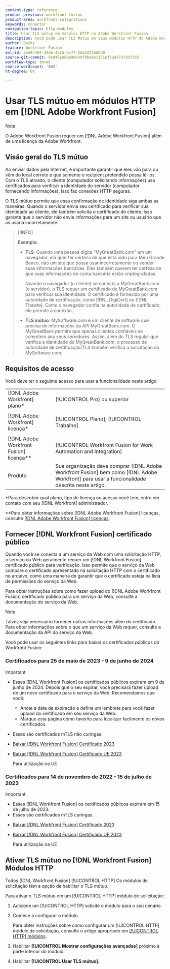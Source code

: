 ```yaml
---
content-type: reference
product-previous: workfront-fusion
product-area: workfront-integrations
keywords: conector
navigation-topic: http-modules
title: Usar TLS mútuo em módulos HTTP no Adobe Workfront Fusion
description: Você pode usar TLS Mútuo em seus módulos HTTP do Adobe Workfront Fusion, permitindo que ambos os lados da transação de informações verifiquem a identidade do outro.
author: Becky
feature: Workfront Fusion
exl-id: ace9c404-34de-4bc5-bc77-2e53df36dbd9
source-git-commit: 9c0452e60e98439fdba8e1171ef52a773f3d72b5
workflow-type: tm+mt
source-wordcount: '662'
ht-degree: 0%

---
```


# Usar TLS mútuo em módulos HTTP em [!DNL Adobe Workfront Fusion]

>[!NOTE]
>
>O Adobe Workfront Fusion requer um [!DNL Adobe Workfront Fusion] além de uma licença da Adobe Workfront.

## Visão geral do TLS mútuo

Ao enviar dados pela Internet, é importante garantir que eles vão para ou vêm do local correto e que somente o recipient pretendido possa lê-los. Com o TLS ativado, o cliente (computador solicitando informações) usa certificados para verificar a identidade do servidor (computador fornecendo informações). Isso faz conexões HTTP seguras.

O TLS mútuo permite que essa confirmação de identidade siga ambas as maneiras. Quando o servidor envia seu certificado para verificar sua identidade ao cliente, ele também solicita o certificado do cliente. Isso garante que o servidor não envie informações para um site ou usuário que as usaria incorretamente.

>[!INFO]
>
>**Exemplo:**
>
>* **TLS**: Quando uma pessoa digita &quot;MyGreatBank.com&quot; em um navegador, ela quer ter certeza de que está indo para Meu Grande Banco, não um site que possa usar incorretamente ou vender suas informações bancárias. Eles também querem ter certeza de que suas informações de conta bancária estão criptografadas.
   >
   >   Quando o navegador (o cliente) se conecta a MyGreatBank.com (o servidor), o TLS requer um certificado de MyGreatBank.com para verificar sua identidade. O certificado é fornecido por uma autoridade de certificação, como [!DNL DigiCert] ou [!DNL Thawte]. Como o navegador confia na autoridade de certificado, ele permite a conexão.
>
>* **TLS mútuo**: MySoftware.com é um cliente de software que precisa de informações da API MyGreatBank.com. O MyGreatBank permite que apenas clientes confiáveis se conectem aos seus servidores. Assim, além do TLS regular que verifica a identidade do MyGreatBank.com, o processo de autoridade de certificação/TLS também verifica a solicitação do MySoftware.com.


## Requisitos de acesso

Você deve ter o seguinte acesso para usar a funcionalidade neste artigo:

<table style="table-layout:auto"> 
 <col> 
 <col> 
 <tbody> 
  <tr> 
   <td role="rowheader">[!DNL Adobe Workfront] plano*</td> 
   <td> <p>[!UICONTROL Pro] ou superior</p> </td> 
  </tr> 
  <tr data-mc-conditions=""> 
   <td role="rowheader">[!DNL Adobe Workfront] licença*</td> 
   <td> <p>[!UICONTROL Plano], [!UICONTROL Trabalho]</p> </td> 
  </tr> 
  <tr> 
   <td role="rowheader">[!DNL Adobe Workfront Fusion] licença**</td> 
   <td> <p>[!UICONTROL Workfront Fusion for Work Automation and Integration] </p> </td> 
  </tr> 
  <tr> 
   <td role="rowheader">Produto</td> 
   <td>Sua organização deve comprar [!DNL Adobe Workfront Fusion] bem como [!DNL Adobe Workfront] para usar a funcionalidade descrita neste artigo.</td> 
  </tr> 
 </tbody> 
</table>

&#42;Para descobrir qual plano, tipo de licença ou acesso você tem, entre em contato com seu [!DNL Workfront] administrador.

&#42;&#42;Para obter informações sobre [!DNL Adobe Workfront Fusion] licenças, consulte [[!DNL Adobe Workfront Fusion] licenças](../../../workfront-fusion/get-started/license-automation-vs-integration.md)

## Fornecer [!DNL Workfront Fusion] certificado público


Quando você se conecta a um serviço da Web com uma solicitação HTTP, o serviço da Web geralmente requer um [!DNL Workfront Fusion] certificado público para verificação. Isso permite que o serviço da Web compare o certificado apresentado na solicitação HTTP com o certificado no arquivo, como uma maneira de garantir que o certificado esteja na  lista de permissões do serviço da Web.

Para obter instruções sobre como fazer upload do [!DNL Adobe Workfront Fusion] certificado público para um serviço da Web, consulte a documentação do serviço da Web.

>[!NOTE]
>
>Talvez seja necessário fornecer outras informações além do certificado. Para obter informações sobre o que um serviço da Web requer, consulte a documentação da API do serviço da Web.

Você pode usar os seguintes links para baixar os certificados públicos do Workfront Fusion:

### Certificados para 25 de maio de 2023 - 9 de junho de 2024

>[!IMPORTANT]
>
>* Esses [!DNL Workfront Fusion] os certificados públicos expiram em 9 de junho de 2024. Depois que o seu expirar, você precisará fazer upload de um novo certificado para o serviço da Web. Recomendamos que você:
   >
   >   * Anote a data de expiração e defina um lembrete para você fazer upload do certificado em seu serviço da Web.
   >   * Marque esta página como favorito para localizar facilmente os novos certificados.
>
>* Esses são certificados mTLS não curingas.


* [Baixar [!DNL Workfront Fusion] Certificado 2023](/help/quicksilver/workfront-fusion/apps-and-their-modules/http-modules/assets/fusion-prod-eu-mtls-certificate.pem)
* [Baixar [!DNL Workfront Fusion] Certificado UE 2023](/help/quicksilver/workfront-fusion/apps-and-their-modules/http-modules/assets/fusion-prod-eu-mtls-certificate.pem)

   Para utilização na UE

### Certificados para 14 de novembro de 2022 - 15 de julho de 2023

>[!IMPORTANT]
>
>* Esses [!DNL Workfront Fusion] os certificados públicos expiram em 15 de julho de 2023.
>* Esses são certificados mTLS curingas.


* [Baixar [!DNL Workfront Fusion] Certificado 2023](https://cdn.experience.workfront.com/Documentation/Workfront+Fusion+2.0+public+certificates/app_workfrontfusion_com-jul-15-2023+updated.cer)
* [Baixar [!DNL Workfront Fusion] Certificado UE 2023](https://cdn.experience.workfront.com/Documentation/Workfront+Fusion/app-eu_workfrontfusion_com-jul-15-2023.cer)

   Para utilização na UE

## Ativar TLS mútuo no [!DNL Workfront Fusion] Módulos HTTP

Todos [!DNL Workfront Fusion] [!UICONTROL HTTP] Os módulos de solicitação têm a opção de habilitar o TLS mútuo.

Para ativar o TLS mútuo em um [!UICONTROL HTTP] módulo de solicitação:

1. Adicione um [!UICONTROL HTTP] solicite o módulo para o seu cenário.
1. Comece a configurar o módulo.

   Para obter instruções sobre como configurar um [!UICONTROL HTTP] módulo de solicitação, consulte o artigo apropriado em [[!UICONTROL HTTP] módulos](../../../workfront-fusion/apps-and-their-modules/http-modules/http-modules-1.md).

1. Habilitar **[!UICONTROL Mostrar configurações avançadas]** próximo à parte inferior do módulo.
1. Habilitar **[!UICONTROL Usar TLS mútuo]**.

